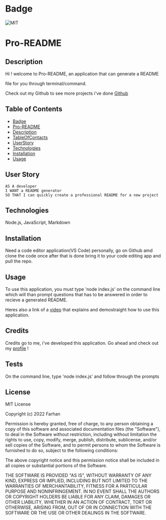  # Badge 
 ![MIT](https://img.shields.io/badge/License-MIT-blue)

 # Pro-README

 ## Description 
Hi ! welcome to Pro-README, an application that can generate a README 

file for you through terminal/command. 

Check out my Github to see more projects i've done [Github](https://github.com/fheezy)

## Table of Contents 
- [Badge](#badge)
- [Pro-README](#pro-readme)
- [Description](#description)
- [TableOfContacts](#table-of-contents)
- [UserStory](#user-story)
- [Technologies](#technologies)
- [Installation](#installation)
- [Usage](#usage)


## User Story
~~~
AS A developer
I WANT a README generator
SO THAT I can quickly create a professional README for a new project
~~~

## Technologies 
Node.js, JavaScript, Markdown

## Installation 

Need a code editor application(VS Code) personally, go on Github amd clone the code once after that is done bring it to your code editing app and pull the repo. 

## Usage

To use this application, you must type 'node index.js' on the command line which will than prompt questions that has to be answered in order to recieve a generated README. 

Heres also a link of a [video](https://drive.google.com/file/d/1e32TEPCoU9yl9oLXthMrWuh0bObj8H4x/view) that explains and demostraight how to use this application. 

## Credits

Credits go to me, i've developed this application. Go ahead and check out my [profile](https://github.com/fheezy) !

## Tests

On the command line, type 'node index.js' and follow through the prompts 

## License

MIT License

Copyright (c) 2022 Farhan 

Permission is hereby granted, free of charge, to any person obtaining a copy
of this software and associated documentation files (the "Software"), to deal
in the Software without restriction, including without limitation the rights
to use, copy, modify, merge, publish, distribute, sublicense, and/or sell
copies of the Software, and to permit persons to whom the Software is
furnished to do so, subject to the following conditions:

The above copyright notice and this permission notice shall be included in all
copies or substantial portions of the Software.

THE SOFTWARE IS PROVIDED "AS IS", WITHOUT WARRANTY OF ANY KIND, EXPRESS OR
IMPLIED, INCLUDING BUT NOT LIMITED TO THE WARRANTIES OF MERCHANTABILITY,
FITNESS FOR A PARTICULAR PURPOSE AND NONINFRINGEMENT. IN NO EVENT SHALL THE
AUTHORS OR COPYRIGHT HOLDERS BE LIABLE FOR ANY CLAIM, DAMAGES OR OTHER
LIABILITY, WHETHER IN AN ACTION OF CONTRACT, TORT OR OTHERWISE, ARISING FROM,
OUT OF OR IN CONNECTION WITH THE SOFTWARE OR THE USE OR OTHER DEALINGS IN THE
SOFTWARE.




